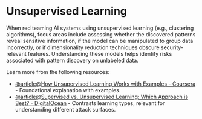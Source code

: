 # Unsupervised Learning

When red teaming AI systems using unsupervised learning (e.g., clustering algorithms), focus areas include assessing whether the discovered patterns reveal sensitive information, if the model can be manipulated to group data incorrectly, or if dimensionality reduction techniques obscure security-relevant features. Understanding these models helps identify risks associated with pattern discovery on unlabeled data.

Learn more from the following resources:

- [@article@How Unsupervised Learning Works with Examples - Coursera](https://www.coursera.org/articles/unsupervised-learning) - Foundational explanation with examples.
- [@article@Supervised vs. Unsupervised Learning: Which Approach is Best? - DigitalOcean](https://www.digitalocean.com/resources/articles/supervised-vs-unsupervised-learning) - Contrasts learning types, relevant for understanding different attack surfaces.
